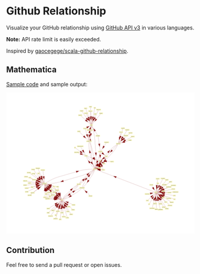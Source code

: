 # Github Relationship

Visualize your GitHub relationship using [GitHub API v3](https://developer.github.com/v3/) in various languages.

**Note:** API rate limit is easily exceeded.

Inspired by [gaocegege/scala-github-relationship](https://github.com/gaocegege/scala-github-relationship).

## Mathematica

[Sample code](github-relationship.nb) and sample output:

![Mathematica Output Image](d2-mathematica.png)

## Contribution

Feel free to send a pull request or open issues.
